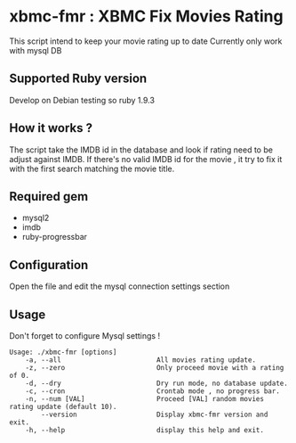 xbmc-fmr : XBMC Fix Movies Rating
=======================

This script intend to keep your movie rating up to date
Currently only work with mysql DB

Supported Ruby version
--------------------------

Develop on Debian testing so ruby 1.9.3

How it works ?
--------------------------

The script take the IMDB id in the database and look if rating need to be adjust against IMDB.
If there's no valid IMDB id for the movie , it try to fix it with the first search matching the movie title.

Required gem
--------------------------
* mysql2
* imdb
* ruby-progressbar

Configuration
--------------------------
Open the file and edit the mysql connection settings section

Usage
--------------------------

Don't forget to configure Mysql settings !

```Shell
Usage: ./xbmc-fmr [options]
    -a, --all                        All movies rating update.
    -z, --zero                       Only proceed movie with a rating of 0.
    -d, --dry                        Dry run mode, no database update.
    -c, --cron                       Crontab mode , no progress bar.
    -n, --num [VAL]                  Proceed [VAL] random movies rating update (default 10).
        --version                    Display xbmc-fmr version and exit.
    -h, --help                       display this help and exit.
```
